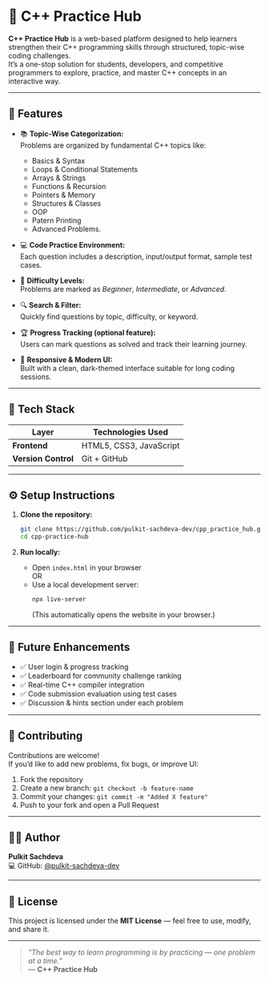 # 🧠 C++ Practice Hub

**C++ Practice Hub** is a web-based platform designed to help learners strengthen their C++ programming skills through structured, topic-wise coding challenges.  
It’s a one-stop solution for students, developers, and competitive programmers to explore, practice, and master C++ concepts in an interactive way.

---

## 🚀 Features

- 📚 **Topic-Wise Categorization:**  
  Problems are organized by fundamental C++ topics like:
  - Basics & Syntax  
  - Loops & Conditional Statements  
  - Arrays & Strings  
  - Functions & Recursion  
  - Pointers & Memory  
  - Structures & Classes  
  - OOP  
  - Patern Printing
  - Advanced Problems.

- 💻 **Code Practice Environment:**  
  Each question includes a description, input/output format, sample test cases.

- 🧩 **Difficulty Levels:**  
  Problems are marked as *Beginner*, *Intermediate*, or *Advanced*.

- 🔍 **Search & Filter:**  
  Quickly find questions by topic, difficulty, or keyword.

- 🏆 **Progress Tracking (optional feature):**  
  Users can mark questions as solved and track their learning journey.

- 🌙 **Responsive & Modern UI:**  
  Built with a clean, dark-themed interface suitable for long coding sessions.

---

## 🧰 Tech Stack

| Layer | Technologies Used |
|-------|--------------------|
| **Frontend** | HTML5, CSS3, JavaScript |
| **Version Control** | Git + GitHub |

---

## ⚙️ Setup Instructions

1. **Clone the repository:**
   ```bash
   git clone https://github.com/pulkit-sachdeva-dev/cpp_practice_hub.git
   cd cpp-practice-hub
   ```

2. **Run locally:**
   - Open `index.html` in your browser  
     OR  
   - Use a local development server:
     ```bash
     npx live-server
     ```
     (This automatically opens the website in your browser.)

---

## 📖 Future Enhancements

- ✅ User login & progress tracking  
- ✅ Leaderboard for community challenge ranking  
- ✅ Real-time C++ compiler integration  
- ✅ Code submission evaluation using test cases  
- ✅ Discussion & hints section under each problem  

---

## 🤝 Contributing

Contributions are welcome!  
If you’d like to add new problems, fix bugs, or improve UI:
1. Fork the repository  
2. Create a new branch: `git checkout -b feature-name`  
3. Commit your changes: `git commit -m "Added X feature"`  
4. Push to your fork and open a Pull Request  

---

## 🧑‍💻 Author

**Pulkit Sachdeva**   
💻 GitHub: [@pulkit-sachdeva-dev](https://github.com/pulkit-sachdeva-dev)

---

## 📜 License

This project is licensed under the **MIT License** — feel free to use, modify, and share it.

---

> *"The best way to learn programming is by practicing — one problem at a time."*  
> — **C++ Practice Hub**
